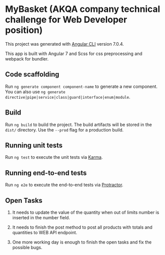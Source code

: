 # MyBasket (AKQA company technical challenge for Web Developer position)

This project was generated with [Angular CLI](https://github.com/angular/angular-cli) version 7.0.4.

This app is built with Angular 7 and Scss for css preprocessing and webpack for bundler.


## Code scaffolding

Run `ng generate component component-name` to generate a new component. You can also use `ng generate directive|pipe|service|class|guard|interface|enum|module`.

## Build

Run `ng build` to build the project. The build artifacts will be stored in the `dist/` directory. Use the `--prod` flag for a production build.

## Running unit tests

Run `ng test` to execute the unit tests via [Karma](https://karma-runner.github.io).

## Running end-to-end tests

Run `ng e2e` to execute the end-to-end tests via [Protractor](http://www.protractortest.org/).

## Open Tasks

1. It needs to update the value of the quantity when out of limits number is inserted in the number field.

2. It needs to finish the post method to post all products with totals and quantities to WEB API endpoint.

3. One more working day is enough to finish the open tasks and fix the possible bugs.
